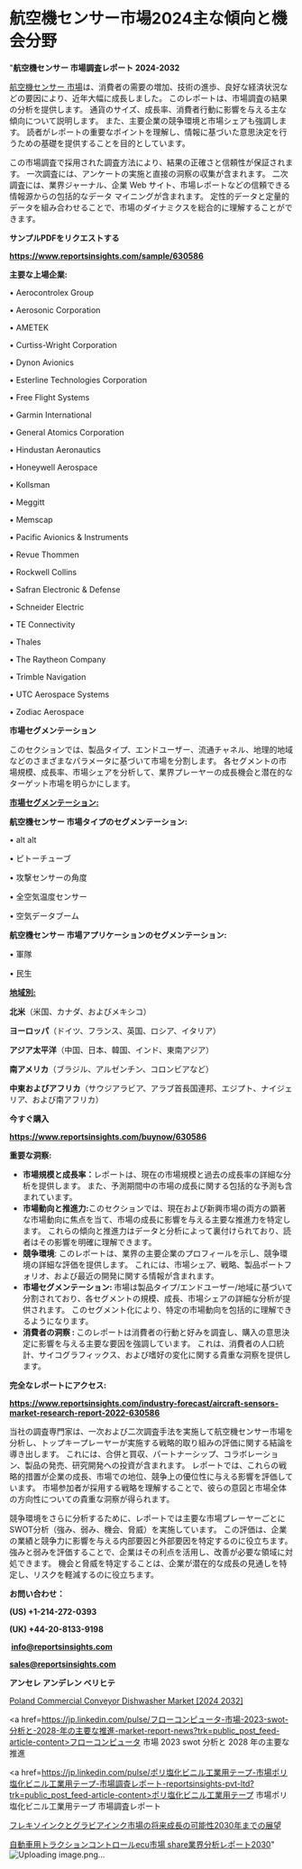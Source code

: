 # 航空機センサー市場2024主な傾向と機会分野

"<strong>航空機センサー 市場調査レポート 2024-2032</strong>

<a href=https://www.reportsinsights.com/sample/630586>航空機センサー 市場</a>は、消費者の需要の増加、技術の進歩、良好な経済状況などの要因により、近年大幅に成長しました。 このレポートは、市場調査の結果の分析を提供します。 通貨のサイズ、成長率、消費者行動に影響を与える主な傾向について説明します。 また、主要企業の競争環境と市場シェアも強調します。 読者がレポートの重要なポイントを理解し、情報に基づいた意思決定を行うための基礎を提供することを目的としています。

この市場調査で採用された調査方法により、結果の正確さと信頼性が保証されます。 一次調査には、アンケートの実施と直接の洞察の収集が含まれます。 二次調査には、業界ジャーナル、企業 Web サイト、市場レポートなどの信頼できる情報源からの包括的なデータ マイニングが含まれます。 定性的データと定量的データを組み合わせることで、市場のダイナミクスを総合的に理解することができます。

<strong><b>サンプルPDFをリクエストする</b></strong>

<a href=https://www.reportsinsights.com/sample/630586><strong><u>https://www.reportsinsights.com/sample/630586</u></strong></a>

<strong>主要な上場企業:</strong>

• Aerocontrolex Group

• Aerosonic Corporation

• AMETEK

• Curtiss-Wright Corporation

• Dynon Avionics

• Esterline Technologies Corporation

• Free Flight Systems

• Garmin International

• General Atomics Corporation

• Hindustan Aeronautics

• Honeywell Aerospace

• Kollsman

• Meggitt

• Memscap

• Pacific Avionics & Instruments

• Revue Thommen

• Rockwell Collins

• Safran Electronic & Defense

• Schneider Electric

• TE Connectivity

• Thales

• The Raytheon Company

• Trimble Navigation

• UTC Aerospace Systems

• Zodiac Aerospace

<strong>市場セグメンテーション</strong>

このセクションでは、製品タイプ、エンドユーザー、流通チャネル、地理的地域などのさまざまなパラメータに基づいて市場を分割します。 各セグメントの市場規模、成長率、市場シェアを分析して、業界プレーヤーの成長機会と潜在的なターゲット市場を明らかにします。

<strong><u>市場セグメンテーション</u></strong><strong><u>:</u></strong>

<strong>航空機センサー 市場タイプのセグメンテーション:</strong>

• alt alt

• ピトーチューブ

• 攻撃センサーの角度

• 全空気温度センサー

• 空気データブーム

<strong>航空機センサー 市場アプリケーションのセグメンテーション:</strong>

• 軍隊

• 民生

<strong><u>地域別</u></strong><strong><u>:</u></strong>

<strong>北米</strong>（米国、カナダ、およびメキシコ）

<strong>ヨーロッパ</strong>（ドイツ、フランス、英国、ロシア、イタリア）

<strong>アジア太平洋</strong>（中国、日本、韓国、インド、東南アジア）

<strong>南アメリカ</strong>（ブラジル、アルゼンチン、コロンビアなど）

<strong>中東およびアフリカ</strong>（サウジアラビア、アラブ首長国連邦、エジプト、ナイジェリア、および南アフリカ）

<strong>今すぐ購入</strong>

<a href=https://www.reportsinsights.com/buynow/630586><strong><u>https://www.reportsinsights.com/buynow/630586</u></strong></a>

<strong>重要な洞察:</strong>
<ul>
  <li><strong>市場規模と成長率：</strong>レポートは、現在の市場規模と過去の成長率の詳細な分析を提供します。 また、予測期間中の市場の成長に関する包括的な予測も含まれています。</li>
  <li><strong>市場動向と推進力:</strong>このセクションでは、現在および新興市場の両方の顕著な市場動向に焦点を当て、市場の成長に影響を与える主要な推進力を特定します。 これらの傾向と推進力はデータと分析によって裏付けられており、読者はその影響を明確に理解できます。</li>
  <li><strong>競争環境</strong>: このレポートは、業界の主要企業のプロフィールを示し、競争環境の詳細な評価を提供します。 これには、市場シェア、戦略、製品ポートフォリオ、および最近の開発に関する情報が含まれます。</li>
  <li><strong>市場セグメンテーション: </strong>市場は製品タイプ/エンドユーザー/地域に基づいて分割されており、各セグメントの規模、成長、市場シェアの詳細な分析が提供されます。 このセグメント化により、特定の市場動向を包括的に理解できるようになります。</li>
  <li><strong>消費者の洞察 : </strong>このレポートは消費者の行動と好みを調査し、購入の意思決定に影響を与える主要な要因を強調しています。 これは、消費者の人口統計、サイコグラフィックス、および嗜好の変化に関する貴重な洞察を提供します。</li>
</ul>
<strong>完全なレポートにアクセス:</strong>

<a href=https://www.reportsinsights.com/industry-forecast/aircraft-sensors-market-research-report-2022-630586><strong><u><b>https://www.reportsinsights.com/industry-forecast/aircraft-sensors-market-research-report-2022-630586</b></u></strong></a>

当社の調査専門家は、一次および二次調査手法を実施して航空機センサー市場を分析し、トップキープレーヤーが実施する戦略的取り組みの評価に関する結論を導き出します。 これには、合併と買収、パートナーシップ、コラボレーション、製品の発売、研究開発への投資が含まれます。 レポートでは、これらの戦略的措置が企業の成長、市場での地位、競争上の優位性に与える影響を評価しています。 市場参加者が採用する戦略を理解することで、彼らの意図と市場全体の方向性についての貴重な洞察が得られます。

競争環境をさらに分析するために、レポートでは主要な市場プレーヤーごとにSWOT分析（強み、弱み、機会、脅威）を実施しています。 この評価は、企業の業績と競争力に影響を与える内部要因と外部要因を特定するのに役立ちます。 強みと弱みを評価することで、企業はその利点を活用し、改善が必要な領域に対処できます。 機会と脅威を特定することは、企業が潜在的な成長の見通しを特定し、リスクを軽減するのに役立ちます。

<strong>お問い合わせ：</strong>

<strong>(US) +1-214-272-0393</strong>

<strong>(UK) +44-20-8133-9198</strong>

<strong> </strong><a href=info@reportsinsights.com><strong><u>info@reportsinsights.com</u></strong></a>

<a href=sales@reportsinsights.com><strong><u>sales@reportsinsights.com</u></strong></a>

<strong>アンセレ アンデレン ベリヒテ</strong>

<a href=https://www.linkedin.com/pulse/poland-commercial-conveyor-dishwasher-market-segments-uh5qe/>Poland Commercial Conveyor Dishwasher Market [2024 2032]</a>

<a href=https://jp.linkedin.com/pulse/フローコンピュータ-市場-2023-swot-分析と-2028-年の主要な推進-market-report-news?trk=public_post_feed-article-content>フローコンピュータ 市場 2023 swot 分析と 2028 年の主要な推進</a>

<a href=https://jp.linkedin.com/pulse/ポリ塩化ビニル工業用テープ-市場ポリ塩化ビニル工業用テープ-市場調査レポート-reportsinsights-pvt-ltd?trk=public_post_feed-article-content>ポリ塩化ビニル工業用テープ 市場ポリ塩化ビニル工業用テープ 市場調査レポート</a>

<a href=https://www.linkedin.com/pulse/フレキソインクとグラビアインク市場の将来成長の可能性2030年までの展望-healthscope-news-245-w4gcf/>フレキソインクとグラビアインク市場の将来成長の可能性2030年までの展望</a>

<a href=https://www.linkedin.com/pulse/自動車用トラクションコントロールecu市場-share業界分析レポート2030-tribunal-analytics-360-dq1mf/>自動車用トラクションコントロールecu市場 share業界分析レポート2030</a>"
![Uploading image.png…]()
